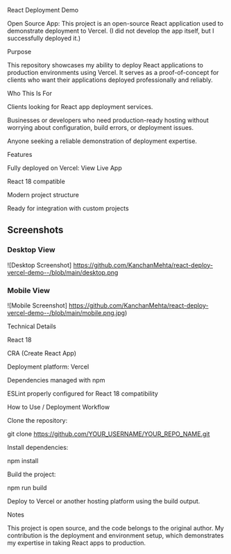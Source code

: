 React Deployment Demo

Open Source App: This project is an open-source React application used to demonstrate deployment to Vercel. (I did not develop the app itself, but I successfully deployed it.)

Purpose

This repository showcases my ability to deploy React applications to production environments using Vercel. It serves as a proof-of-concept for clients who want their applications deployed professionally and reliably.

Who This Is For

Clients looking for React app deployment services.

Businesses or developers who need production-ready hosting without worrying about configuration, build errors, or deployment issues.

Anyone seeking a reliable demonstration of deployment expertise.

Features

Fully deployed on Vercel: View Live App

React 18 compatible

Modern project structure

Ready for integration with custom projects

## Screenshots

### Desktop View
![Desktop Screenshot] https://github.com/KanchanMehta/react-deploy-vercel-demo--/blob/main/desktop.png  

### Mobile View
![Mobile Screenshot] https://github.com/KanchanMehta/react-deploy-vercel-demo--/blob/main/mobile.png.jpg)


Technical Details

React 18

CRA (Create React App)

Deployment platform: Vercel

Dependencies managed with npm

ESLint properly configured for React 18 compatibility

How to Use / Deployment Workflow

Clone the repository:

git clone https://github.com/YOUR_USERNAME/YOUR_REPO_NAME.git


Install dependencies:

npm install


Build the project:

npm run build


Deploy to Vercel or another hosting platform using the build output.

Notes

This project is open source, and the code belongs to the original author. My contribution is the deployment and environment setup, which demonstrates my expertise in taking React apps to production.

